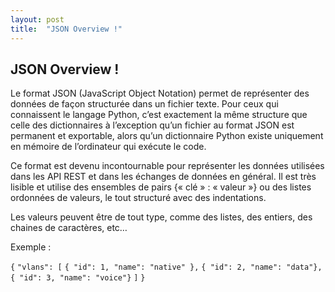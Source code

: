 ```yaml
---
layout: post
title:  "JSON Overview !"
---
```


## JSON Overview !

Le format JSON (JavaScript Object Notation) permet de représenter des données de façon structurée dans un fichier texte.
Pour ceux qui connaissent le langage Python, c’est exactement la même structure que celle des dictionnaires à l’exception qu’un fichier au format JSON est permanent et exportable, alors qu’un dictionnaire Python existe uniquement en mémoire de l’ordinateur qui exécute le code.

Ce format est devenu incontournable pour représenter les données utilisées dans les API REST et dans les échanges de données en général. Il est très lisible et utilise des ensembles de pairs {« clé » : « valeur »} ou des listes ordonnées de valeurs, le tout structuré avec des indentations.

Les valeurs peuvent être de tout type, comme des listes, des entiers, des chaines de caractères, etc…

Exemple :

`{`
        `"vlans": [`
              `{ "id": 1, "name": "native" },`
              `{ "id": 2, "name": "data"},`
              `{ "id": 3, "name": "voice"}`
        `]`
`}`



